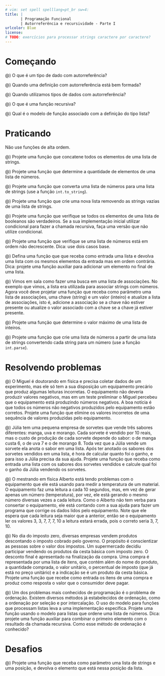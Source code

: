 ```yaml
---
# vim: set spell spelllang=pt_br sw=4:
title: |
       | Programação Funcional
       | Autorreferência e recursividade - Parte I
urlcolor: Blue
license:
# TODO: exercícios para processar strings caractere por caractere?
---
```


# Começando

@) O que é um tipo de dado com autorreferência?

@) Quando uma definição com autorreferência está bem formada?

@) Quando utilizamos tipos de dados com autorreferência?

@) O que é uma função recursiva?

@) Qual é o modelo de função associado com a definição do tipo lista?


# Praticando

Não use funções de alta ordem.

<!-- Básico - reduce -->

@) Projete uma função que concatene todos os elementos de uma lista de strings.

@) Projete uma função que determine a quantidade de elementos de uma lista de números.

<!-- Básico - map -->

@) Projete uma função que converta uma lista de números para uma lista de strings (use a função `int.to_string`).

<!-- Básico - filter -->

@) Projete uma função que crie uma nova lista removendo as strings vazias de uma lista de strings.

<!-- Processamento parcial -->

@) Projete uma função que verifique se todos os elementos de uma lista de booleanos são verdadeiros. Se a sua implementação inicial utilizar condicional para fazer a chamada recursiva, faça uma versão que não utilize condicional.

<!-- Ajuste caso base -->

@) Projete uma função que verifique se uma lista de números está em ordem não decrescente. Dica: use dois casos base.

<!-- Funções auxiliares -->

@) Defina uma função que que receba como entrada uma lista e devolva uma lista com os mesmos elementos da entrada mas em ordem contrária. Dica: projete uma função auxiliar para adicionar um elemento no final de uma lista.

<!-- Lista de estruturas -->

@) Vimos em sala como fazer uma busca em uma lista de associações. No exemplo que vimos, a lista era utilizada para associar strings com números. Agora você deve projetar uma função que receba como parâmetro uma lista de associações, uma chave (string) e um valor (inteiro) e atualize a lista de associações, isto é, adicione a associação se a chave não estiver presente ou atualize o valor associado com a chave se a chave já estiver presente.

<!-- Result -->

@) Projete uma função que determine o valor máximo de uma lista de inteiros.

@) Projete uma função que crie uma lista de números a partir de uma lista de strings convertendo cada string para um número (use a função `int.parse`).


# Resolvendo problemas

@) O Miguel é doutorando em física e precisa coletar dados de um experimento, mas ele só tem a sua disposição um equipamento precário que produz algumas leituras incorretas. O equipamento não deveria produzir valores negativos, mas em um teste preliminar o Miguel percebeu que o equipamento está produzindo números negativos. A boa notícia é que todos os números não negativos produzidos pelo equipamento estão corretos. Projete uma função que elimine os valores incorretos de uma sequência de valores produzidas pelo equipamento.

@) Júlia tem uma pequena empresa de sorvetes que vende três sabores diferentes: manga, uva e morango. Cada sorvete é vendido por 10 reais, mas o custo de produção de cada sorvete depende do sabor: o de manga custa 6, o de uva 7 e o de morango 8. Toda vez que a Júlia vende um sorvete ela anota o sabor em uma lista. Após ter anotado os sabores dos sorvetes vendidos em uma lista, é hora de calcular quanto foi o ganho, e para isso a Júlia precisa da sua ajuda. Projete uma função que receba como entrada uma lista com os sabores dos sorvetes vendidos e calcule qual foi o ganho da Júlia vendendo os sorvetes.

@) O mestrando em física Alberto está tendo problemas com o equipamento que ele está usando para medir a temperatura de um material. O equipamento faz uma leitura a cada 10 segundos, mas, em vez de gerar apenas um número (temperatura), por vez, ele está gerando o mesmo número diversas vezes a cada leitura. Como o Alberto não tem verba para consertar o equipamento, ele está contando com a sua ajuda para fazer um programa que corrige os dados lidos pelo equipamento. Note que ele espera que cada leitura seja maior que a anterior, então se o equipamento ler os valores 3, 3, 7, 7, 7, 10 a leitura estará errada, pois o correto seria 3, 7, 10.

<!--
@) Você acaba de ser contratado por um empresa que está desenvolvendo um sistema de gerenciamento de campeonatos amadores de futebol. A sua primeira tarefa é projetar uma função que calcule o desempenho de um time, que consiste no número de pontos, número de vitórias e saldo de gols (diferenças entre os gols feitos e sofridos) de um time a partir dos resultados das partidas que ele jogou. Cada vitória gera três pontos e cada empate um ponto. Por exemplo, se os resultados para um determinado time foram $5 \times 1$, $0 \times 2$ e $1 \times 1$, onde o primeiro número são os gols feitos e o segundo os gols sofridos, então o time fez 4 pontos, obteve 1 vitória e saldo de gols de 2.
-->

@) No dia do imposto zero, diversas empresas vendem produtos descontando o imposto cobrado pelo governo. O propósito é conscientizar as pessoas sobre o valor dos impostos. Um supermercado decidiu participar vendendo os produtos da cesta básica com imposto zero. O desconto final é apresentado na finalização da compra. Uma compra é representada por uma lista de itens, que contém além do nome do produto, a quantidade comprada, o valor unitário, o percentual de imposto (que já está no preço unitário) e a indicação se é um produto da cesta básica. Projete uma função que recebe como entrada os itens de uma compra e produz como resposta o valor que o consumidor deve pagar.

@) Um dos problemas mais conhecidos de programação é o problema de ordenação. Existem diversos métodos já estabelecidos de ordenação, como a ordenação por seleção e por intercalação. O uso do modelo para funções que processam listas leva a uma implementação específica. Projete uma função usando o modelo para listas que ordene uma lista de números. Dica: projete uma função auxiliar para combinar o primeiro elemento com o resultado da chamada recursiva. Como esse método de ordenação é conhecido?

# Desafios

@) Projete uma função que receba como parâmetro uma lista de strings e uma posição, e devolva o elemento que está nessa posição da lista.

